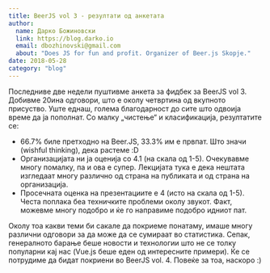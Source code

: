 ```yaml
---
title: BeerJS vol 3 - резултати од анкетата
author:
  name: Дарко Божиновски
  link: https://blog.darko.io
  email: dbozhinovski@gmail.com
  about: "Does JS for fun and profit. Organizer of Beer.js Skopje."
date: 2018-05-28
category: "blog"
---
```


Последниве две недели пуштивме анкета за фидбек за BeerJS vol 3. Добивме 20ина одговори, што е околу четвртина од
вкупното присуство. Уште еднаш, голема благодарност до сите што одвоија време да ја пополнат. Со малку „чистење“ и
класификација, резултатите се:

- 66.7% биле претходно на Beer.JS, 33.3% им е првпат. Што значи (wishful thinking), дека растеме :D
- Организацијата ни ја оценија со 4.1 (на скала од 1-5). Очекувавме многу помалку, па и ова е супер. Лекцијата тука е
  дека нештата изгледаат многу различно од страна на публиката и од страна на организација.
- Просечната оценка на презентациите е 4 (исто на скала од 1-5). Честа поплака беа техничките проблеми околу звукот.
  Факт, можевме многу подобро и ќе го направиме подобро идниот пат.

Околу тоа какви теми би сакале да покриеме понатаму, имаше многу различни одговори за да може да се сумираат во
статистика. Сепак, генералното барање беше новости и технологии што не се толку популарни кај нас (Vue.js беше еден од
интересните примери). Ќе се потрудиме да бидат покриени во BeerJS vol. 4. Повеќе за тоа, наскоро :)
